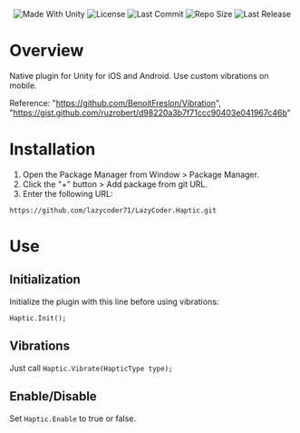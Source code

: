 <p align="center">
  <a>
    <img alt="Made With Unity" src="https://img.shields.io/badge/made%20with-Unity-57b9d3.svg?logo=Unity">
  </a>
  <a>
    <img alt="License" src="https://img.shields.io/github/license/lazycoder71/LazyCoder.Haptic?logo=github">
  </a>
  <a>
    <img alt="Last Commit" src="https://img.shields.io/github/last-commit/lazycoder71/LazyCoder.Haptic?logo=Mapbox&color=orange">
  </a>
  <a>
    <img alt="Repo Size" src="https://img.shields.io/github/repo-size/lazycoder71/LazyCoder.Haptic?logo=VirtualBox">
  </a>
  <a>
    <img alt="Last Release" src="https://img.shields.io/github/v/release/lazycoder71/LazyCoder.Haptic?include_prereleases&logo=Dropbox&color=yellow">
  </a>
</p>

# Overview

Native plugin for Unity for iOS and Android.
Use custom vibrations on mobile.

Reference: "https://github.com/BenoitFreslon/Vibration", "https://gist.github.com/ruzrobert/d98220a3b7f71ccc90403e041967c46b"

# Installation

1. Open the Package Manager from Window > Package Manager.
2. Click the "+" button > Add package from git URL.
3. Enter the following URL:

```
https://github.com/lazycoder71/LazyCoder.Haptic.git
```


# Use

## Initialization

Initialize the plugin with this line before using vibrations:

`Haptic.Init();`

## Vibrations

Just call `Haptic.Vibrate(HapticType type);`

## Enable/Disable

Set `Haptic.Enable` to true or false.